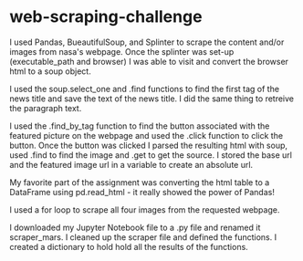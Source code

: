 # web-scraping-challenge

I used Pandas, BueautifulSoup, and Splinter to scrape the content and/or images from nasa's webpage. Once the splinter was set-up (executable_path and browser) I was able to visit and convert the browser html to a soup object. 

I used the soup.select_one and .find functions to find the first tag of the news title and save the text of the news title. I did the same thing to retreive the paragraph text. 

I used the .find_by_tag function to find the button associated with the featured picture on the webpage and used the .click function to click the button. Once the button was clicked I parsed the resulting html with soup, used .find to find the image and .get to get the source. I stored the base url and the featured image url in a variable to create an absolute url. 

My favorite part of the assignment was converting the html table to a DataFrame using pd.read_html - it really showed the power of Pandas! 

I used a for loop to scrape all four images from the requested webpage. 

I downloaded my Jupyter Notebook file to a .py file and renamed it scraper_mars. I cleaned up the scraper file and defined the functions. I created a dictionary to hold hold all the results of the functions. 

